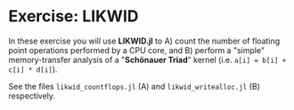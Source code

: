 # Exercise: LIKWID

In these exercise you will use **LIKWID.jl** to
A) count the number of floating point operations performed by a CPU core, and
B) perform a "simple" memory-transfer analysis of a "**Schönauer Triad**" kernel (i.e. `a[i] = b[i] + c[i] * d[i]`).

See the files `likwid_countflops.jl` (A) and `likwid_writealloc.jl` (B) respectively.